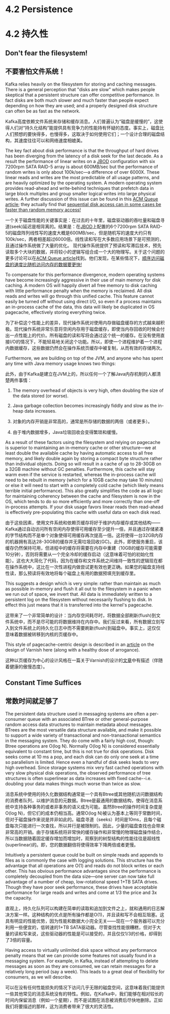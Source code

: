 # 4.2 Persistence

# 4.2 持久性

## Don't fear the filesystem!

## 不要害怕文件系统！

Kafka relies heavily on the filesystem for storing and caching messages. There is a general perception that "disks are slow" which makes people skeptical that a persistent structure can offer competitive performance. In fact disks are both much slower and much faster than people expect depending on how they are used; and a properly designed disk structure can often be as fast as the network.

Kafka高度依赖文件系统来存储和缓存消息。人们普遍认为“磁盘是缓慢的”，这使得人们对“持久化结构”能提供具有竞争力的性能持有怀疑的态度。事实上，磁盘比人们预想的要快得多，也慢得多，这取决于如何使用它们；一个设计合理的磁盘结构，其速度往往可以和网络速度相媲美。

The key fact about disk performance is that the throughput of hard drives has been diverging from the latency of a disk seek for the last decade. As a result the performance of linear writes on a [JBOD](http://en.wikipedia.org/wiki/Non-RAID_drive_architectures) configuration with six 7200rpm SATA RAID-5 array is about 600MB/sec but the performance of random writes is only about 100k/sec—a difference of over 6000X. These linear reads and writes are the most predictable of all usage patterns, and are heavily optimized by the operating system. A modern operating system provides read-ahead and write-behind techniques that prefetch data in large block multiples and group smaller logical writes into large physical writes. A further discussion of this issue can be found in this [ACM Queue article](http://queue.acm.org/detail.cfm?id=1563874); they actually find that [sequential disk access can in some cases be faster than random memory access!](http://deliveryimages.acm.org/10.1145/1570000/1563874/jacobs3.jpg) 

一个关于磁盘性能的关键事实是：在过去的十年里，磁盘驱动器的吞吐量和磁盘寻道(seek)延迟是相背离的。结果是：在[JBOD](http://en.wikipedia.org/wiki/Non-RAID_drive_architectures)上配置的6个7200rpm SATA RAID-5的磁盘阵列线性写的速度大概是600MB/sec，但是随机写的速度大约只有100k/sec，两者相差超过6000倍。线性读和写在大多数应用场景下是可预测的，且通过操作系统做了大量的优化。 现代操作系统提供了预读和写滞后技术，预先读取多个大块的数据，并将较小的逻辑写组合成一个大的物理写。关于这个问题的更多讨论可以在[ACM Queue article](http://queue.acm.org/detail.cfm?id=1563874)找到。他们发现，在某些情况下，[顺序访问磁盘的速度比随机访问内存的数据要更快!](http://deliveryimages.acm.org/10.1145/1570000/1563874/jacobs3.jpg) 

To compensate for this performance divergence, modern operating systems have become increasingly aggressive in their use of main memory for disk caching. A modern OS will happily divert all free memory to disk caching with little performance penalty when the memory is reclaimed. All disk reads and writes will go through this unified cache. This feature cannot easily be turned off without using direct I/O, so even if a process maintains an in-process cache of the data, this data will likely be duplicated in OS pagecache, effectively storing everything twice.

为了补偿这个性能上的差异，现代操作系统对使用内存做磁盘缓存的方式越来越积极。现代操作系统非常乐意将空闲内存用于磁盘缓存，即使当内存回收的时候会付出一点性能上的代价。所有磁盘的读和写将会通过这个统一的缓存。在没有使用直接I/O的情况下，不能轻易地关闭这个功能。所以，即使一个进程维护着一个进程内数据缓存，这些数据仍然会在操作系统页缓存中被复制，从而有效的存储两次。

Furthermore, we are building on top of the JVM, and anyone who has spent any time with Java memory usage knows two things:

此外，由于Kafka是建立在JVM上的，所以任何一个了解Java内存机制的人都清楚两件事情：

1. The memory overhead of objects is very high, often doubling the size of the data stored (or worse).

2. Java garbage collection becomes increasingly fiddly and slow as the in-heap data increases.


1. 对象的内存开销是非常高的，通常是所存储的数据的两倍（或者更多）。

2. 由于堆内数据增多，Java垃圾回收会变得繁琐和缓慢。

As a result of these factors using the filesystem and relying on pagecache is superior to maintaining an in-memory cache or other structure—we at least double the available cache by having automatic access to all free memory, and likely double again by storing a compact byte structure rather than individual objects. Doing so will result in a cache of up to 28-30GB on a 32GB machine without GC penalties. Furthermore, this cache will stay warm even if the service is restarted, whereas the in-process cache will need to be rebuilt in memory (which for a 10GB cache may take 10 minutes) or else it will need to start with a completely cold cache (which likely means terrible initial performance). This also greatly simplifies the code as all logic for maintaining coherency between the cache and filesystem is now in the OS, which tends to do so more efficiently and more correctly than one-off in-process attempts. If your disk usage favors linear reads then read-ahead is effectively pre-populating this cache with useful data on each disk read.

由于这些因素，使用文件系统和依赖页缓存将好于维护内存缓存或其他结构——Kafka通过自动访问所有空闲内存使得可用缓存至少提升一倍，并且通过存储紧凑的字节结构而不是单个对象使得可用缓存再次提高一倍。这将使得一台32GB内存的机器拥有高达28-30GB的缓存并无需垃圾回收(GC)。此外，即使服务重启，该缓存仍然保持可用，但进程中的缓存将需要在内存中重建（10GB的缓存可能需要10分钟），否则将需要从一个完全冷却的缓存启动（这意味着可怕的初始化性能）。这也大大简化了代码，因为在缓存和文件系统之间维持一致性的逻辑现在都在操作系统中，这比在一次性进程内做尝试更有效也更正确。如果您的磁盘支持线性读，那么预读将有效地将每个磁盘上有用的数据预填充到缓存里。

This suggests a design which is very simple: rather than maintain as much as possible in-memory and flush it all out to the filesystem in a panic when we run out of space, we invert that. All data is immediately written to a persistent log on the filesystem without necessarily flushing to disk. In effect this just means that it is transferred into the kernel's pagecache.

这带来了一个非常简单的设计：当内存空间耗尽时，将数据全部刷新(flush)到文件系统中，而不是尽可能的将数据维持在内存中。我们反过来看，所有数据立刻写入到文件系统上的持久化日志中而不需要刷新(flush)到磁盘中。事实上，这仅仅意味着数据被转移到内核的页缓存中。

This style of pagecache-centric design is described in an [article](http://varnish-cache.org/wiki/ArchitectNotes) on the design of Varnish here (along with a healthy dose of arrogance).

这种以页缓存为中心的设计风格在一篇关于Varnish的设计的[文章](http://varnish-cache.org/wiki/ArchitectNotes)中有描述（伴随着健康的傲慢态度）。

## Constant Time Suffices

## 常数时间就足够了

The persistent data structure used in messaging systems are often a per-consumer queue with an associated BTree or other general-purpose random access data structures to maintain metadata about messages. BTrees are the most versatile data structure available, and make it possible to support a wide variety of transactional and non-transactional semantics in the messaging system. They do come with a fairly high cost, though: Btree operations are O(log N). Normally O(log N) is considered essentially equivalent to constant time, but this is not true for disk operations. Disk seeks come at 10 ms a pop, and each disk can do only one seek at a time so parallelism is limited. Hence even a handful of disk seeks leads to very high overhead. Since storage systems mix very fast cached operations with very slow physical disk operations, the observed performance of tree structures is often superlinear as data increases with fixed cache--i.e. doubling your data makes things much worse than twice as slow.

消息系统中使用的持久化数据结构通常是一个具有Btree或其他随机访问数据结构的消费者队列，以维护消息的元数据。Btree是最通用的数据结构，使得在消息系统中支持各种事务的或者非事务的语义成为可能。虽然Btree的操作时间复杂度是O(log N)，但它们的成本仍相当高。通常O(log N)被认为基本上等同于常数时间，但对于磁盘操作来说是并非如此的。磁盘寻道（seeks）时间是10ms，且每个磁盘每次只能进行一次查找，所以并行是被限制的。因此，少量的磁盘查找也会带来非常高的开销。由于存储系统将非常快的缓存操作和非常慢的物理磁盘操作结合，所以当数据随着固定缓存增加而增加时，观察到的树型结构的性能往往是超线性(superlinear)的。即，您的数据翻倍将使得效率下降两倍或者更慢。

Intuitively a persistent queue could be built on simple reads and appends to files as is commonly the case with logging solutions. This structure has the advantage that all operations are O(1) and reads do not block writes or each other. This has obvious performance advantages since the performance is completely decoupled from the data size—one server can now take full advantage of a number of cheap, low-rotational speed 1+TB SATA drives. Though they have poor seek performance, these drives have acceptable performance for large reads and writes and come at 1/3 the price and 3x the capacity.

直观上，持久化队列可以构建在简单的读取和追加到文件之上，就和通用的日志解决方案一样。这种结构的优点是所有操作都是O(1)，并且读和写不会相互阻塞。这具有明显的性能优势，因为性能和数据大小完全无关——现在一个服务器可以充分利用一些便宜的，低转速的1+TB SATA驱动器。尽管查找性能很糟糕，但对于大量的读和写来说，这些驱动器的性能是可以接受的，并且仅仅1/3的价格，却得到了3倍的容量。

Having access to virtually unlimited disk space without any performance penalty means that we can provide some features not usually found in a messaging system. For example, in Kafka, instead of attempting to delete messages as soon as they are consumed, we can retain messages for a relatively long period (say a week). This leads to a great deal of flexibility for consumers, as we will describe.

可以在没有任何性能损失的情况下访问几乎无限的磁盘空间，这意味着我们能提供一些其他常见的消息系统没有的特性。例如，在Kafka中，我们能够在相对较长的时间内保留消息（例如一个星期），而不是试图在消息被消费后尽快地删除。正如我们将要描述的那样，这为消费者带来了很大的灵活性。